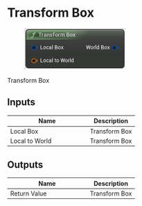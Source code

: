 # Transform Box

<div align="left" data-full-width="false"><figure><img src="../../../../.gitbook/assets/transform_box.png" alt=""><figcaption></figcaption></figure></div>

Transform Box

## Inputs

<table><thead><tr><th width="170">Name</th><th>Description</th></tr></thead><tbody><tr><td>Local Box</td><td>Transform Box</td></tr><tr><td>Local to World</td><td>Transform Box</td></tr></tbody></table>

## Outputs

<table><thead><tr><th width="170">Name</th><th>Description</th></tr></thead><tbody><tr><td>Return Value</td><td>Transform Box</td></tr></tbody></table>

